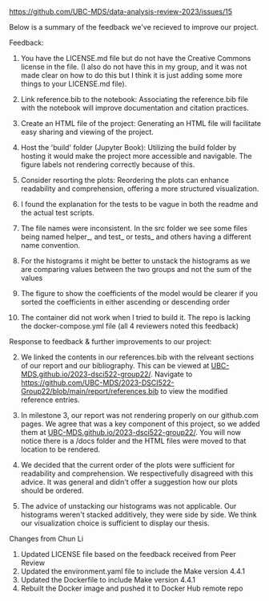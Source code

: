https://github.com/UBC-MDS/data-analysis-review-2023/issues/15

Below is a summary of the feedback we've recieved to improve our project.

Feedback:
1. You have the LICENSE.md file but do not have the Creative Commons license in the file. (I also do not have this in my group, and it was not made clear on how to do this but I think it is just adding some more things to your LICENSE.md file).

2. Link reference.bib to the notebook: Associating the reference.bib file with the notebook will improve documentation and citation practices.

3. Create an HTML file of the project: Generating an HTML file will facilitate easy sharing and viewing of the project.

4. Host the 'build' folder (Jupyter Book): Utilizing the build folder by hosting it would make the project more accessible and navigable. The figure labels not rendering correctly because of this.

5. Consider resorting the plots: Reordering the plots can enhance readability and comprehension, offering a more structured visualization.

6. I found the explanation for the tests to be vague in both the readme and the actual test scripts.

7. The file names were inconsistent. In the src folder we see some files being named helper_, and test_ or tests_ and others having a different name convention.

8. For the histograms it might be better to unstack the histograms as we are comparing values between the two groups and not the sum of the values

9. The figure to show the coefficients of the model would be clearer if you sorted the coefficients in either ascending or descending order

10. The container did not work when I tried to build it.
The repo is lacking the docker-compose.yml file (all 4 reviewers noted this feedback)


Response to feedback & further improvements to our project:


2. We linked the contents in our references.bib with the relveant sections of our report and our bibliography. This can be viewed at
   [UBC-MDS.github.io/2023-dsci522-group22/](https://ubc-mds.github.io/2023-DSCI522-Group22/wine_color_classification_report.html).
   Navigate to https://github.com/UBC-MDS/2023-DSCI522-Group22/blob/main/report/references.bib to view the modified reference entries.
   
4. In milestone 3, our report was not rendering properly on our github.com pages. We agree that was a key component of this project, so we added them at
   [UBC-MDS.github.io/2023-dsci522-group22/](https://ubc-mds.github.io/2023-DSCI522-Group22/wine_color_classification_report.html). You will now notice there is a /docs folder and the HTML files were moved to that location to be rendered.
   
5. We decided that the current order of the plots were sufficient for readability and comprehension. We respectivefully disagreed with this advice. It was general 
   and didn't offer a suggestion how our plots should be ordered.
   
8. The advice of unstacking our histograms was not applicable. Our histograms weren't stacked additively, they were side by side. We think our visualization choice is sufficient to display our thesis.

Changes from Chun Li
1. Updated LICENSE file based on the feedback received from Peer Review
2. Updated the environment.yaml file to include the Make version 4.4.1
3. Updated the Dockerfile to include Make version 4.4.1
4. Rebuilt the Docker image and pushed it to Docker Hub remote repo
